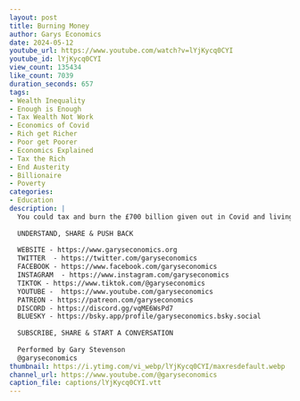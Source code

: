 ```yaml
---
layout: post
title: Burning Money
author: Garys Economics
date: 2024-05-12
youtube_url: https://www.youtube.com/watch?v=lYjKycq0CYI
youtube_id: lYjKycq0CYI
view_count: 135434
like_count: 7039
duration_seconds: 657
tags:
- Wealth Inequality
- Enough is Enough
- Tax Wealth Not Work
- Economics of Covid
- Rich get Richer
- Poor get Poorer
- Economics Explained
- Tax the Rich
- End Austerity
- Billionaire
- Poverty
categories:
- Education
description: |
  You could tax and burn the £700 billion given out in Covid and living standards would improve.
  
  UNDERSTAND, SHARE & PUSH BACK
  
  WEBSITE - https://www.garyseconomics.org
  TWITTER  - https://twitter.com/garyseconomics
  FACEBOOK - https://www.facebook.com/garyseconomics
  INSTAGRAM  - https://www.instagram.com/garyseconomics
  TIKTOK - https://www.tiktok.com/@garyseconomics
  YOUTUBE -  https://www.youtube.com/garyseconomics
  PATREON - https://patreon.com/garyseconomics
  DISCORD - https://discord.gg/vqME6WsPd7
  BLUESKY - https://bsky.app/profile/garyseconomics.bsky.social
  
  SUBSCRIBE, SHARE & START A CONVERSATION
  
  Performed by Gary Stevenson
  @garyseconomics
thumbnail: https://i.ytimg.com/vi_webp/lYjKycq0CYI/maxresdefault.webp
channel_url: https://www.youtube.com/@garyseconomics
caption_file: captions/lYjKycq0CYI.vtt
---
```

